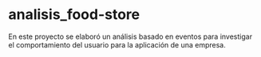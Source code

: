 # analisis_food-store
En este proyecto se elaboró un análisis basado en eventos para investigar el comportamiento del usuario para la aplicación de una empresa.
